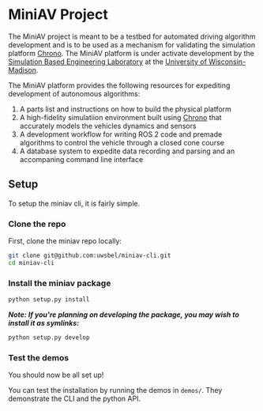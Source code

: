 # MiniAV Project

The MiniAV project is meant to be a testbed for automated driving algorithm development and is to be used as a mechanism for validating the simulation platform [Chrono](https://projectchrono.org). The MiniAV platform is under activate development by the [Simulation Based Engineering Laboratory](https://sbel.wisc.edu) at the [University of Wisconsin-Madison](https://wisc.edu). 

The MiniAV platform provides the following resources for expediting development of autonomous algorithms:
1. A parts list and instructions on how to build the physical platform
2. A high-fidelity simulatiion environment built using [Chrono](https://projectchrono.org) that accurately models the vehicles dynamics and sensors
3. A development workflow for writing ROS 2 code and premade algorithms to control the vehicle through a closed cone course
4. A database system to expedite data recording and parsing and an accompaning command line interface

## Setup

To setup the miniav cli, it is fairly simple. 

### Clone the repo

First, clone the miniav repo locally:

```bash
git clone git@github.com:uwsbel/miniav-cli.git
cd miniav-cli
```

### Install the miniav package


```bash
python setup.py install
```

_**Note: If you're planning on developing the package, you may wish to install it as symlinks:**_

```bash
python setup.py develop
```

### Test the demos

You should now be all set up!

You can test the installation by running the demos in `demos/`. They demonstrate the CLI and the python API.
